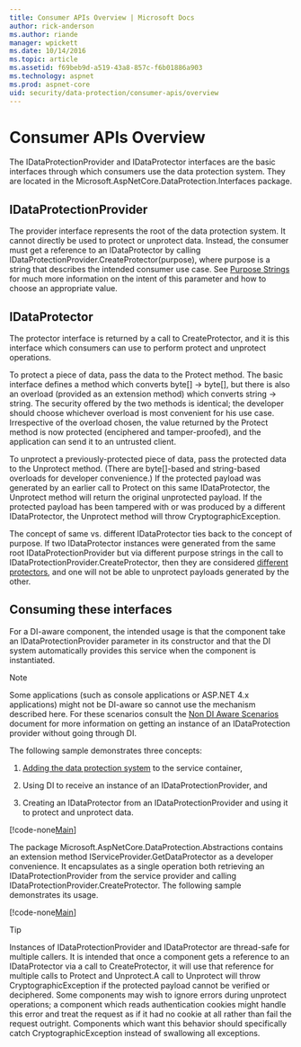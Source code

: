 ```yaml
---
title: Consumer APIs Overview | Microsoft Docs
author: rick-anderson
ms.author: riande
manager: wpickett
ms.date: 10/14/2016
ms.topic: article
ms.assetid: f69beb9d-a519-43a8-857c-f6b01886a903
ms.technology: aspnet
ms.prod: aspnet-core
uid: security/data-protection/consumer-apis/overview
---
```

# Consumer APIs Overview

The IDataProtectionProvider and IDataProtector interfaces are the basic interfaces through which consumers use the data protection system. They are located in the Microsoft.AspNetCore.DataProtection.Interfaces package.

## IDataProtectionProvider

The provider interface represents the root of the data protection system. It cannot directly be used to protect or unprotect data. Instead, the consumer must get a reference to an IDataProtector by calling IDataProtectionProvider.CreateProtector(purpose), where purpose is a string that describes the intended consumer use case. See [Purpose Strings](purpose-strings.md) for much more information on the intent of this parameter and how to choose an appropriate value.

## IDataProtector

The protector interface is returned by a call to CreateProtector, and it is this interface which consumers can use to perform protect and unprotect operations.

To protect a piece of data, pass the data to the Protect method. The basic interface defines a method which converts byte[] -> byte[], but there is also an overload (provided as an extension method) which converts string -> string. The security offered by the two methods is identical; the developer should choose whichever overload is most convenient for his use case. Irrespective of the overload chosen, the value returned by the Protect method is now protected (enciphered and tamper-proofed), and the application can send it to an untrusted client.

To unprotect a previously-protected piece of data, pass the protected data to the Unprotect method. (There are byte[]-based and string-based overloads for developer convenience.) If the protected payload was generated by an earlier call to Protect on this same IDataProtector, the Unprotect method will return the original unprotected payload. If the protected payload has been tampered with or was produced by a different IDataProtector, the Unprotect method will throw CryptographicException.

The concept of same vs. different IDataProtector ties back to the concept of purpose. If two IDataProtector instances were generated from the same root IDataProtectionProvider but via different purpose strings in the call to IDataProtectionProvider.CreateProtector, then they are considered [different protectors](purpose-strings.md), and one will not be able to unprotect payloads generated by the other.

## Consuming these interfaces

For a DI-aware component, the intended usage is that the component take an IDataProtectionProvider parameter in its constructor and that the DI system automatically provides this service when the component is instantiated.

> [!NOTE]
> Some applications (such as console applications or ASP.NET 4.x applications) might not be DI-aware so cannot use the mechanism described here. For these scenarios consult the [Non DI Aware Scenarios](../configuration/non-di-scenarios.md) document for more information on getting an instance of an IDataProtection provider without going through DI.

The following sample demonstrates three concepts:

1. [Adding the data protection system](../configuration/overview.md) to the service container,

2. Using DI to receive an instance of an IDataProtectionProvider, and

3. Creating an IDataProtector from an IDataProtectionProvider and using it to protect and unprotect data.

[!code-none[Main](../using-data-protection/samples/protectunprotect.cs?highlight=26,34,35,36,37,38,39,40)]

The package Microsoft.AspNetCore.DataProtection.Abstractions contains an extension method IServiceProvider.GetDataProtector as a developer convenience. It encapsulates as a single operation both retrieving an IDataProtectionProvider from the service provider and calling IDataProtectionProvider.CreateProtector. The following sample demonstrates its usage.

[!code-none[Main](./overview/samples/getdataprotector.cs?highlight=15)]

>[!TIP]
> Instances of IDataProtectionProvider and IDataProtector are thread-safe for multiple callers. It is intended that once a component gets a reference to an IDataProtector via a call to CreateProtector, it will use that reference for multiple calls to Protect and Unprotect.A call to Unprotect will throw CryptographicException if the protected payload cannot be verified or deciphered. Some components may wish to ignore errors during unprotect operations; a component which reads authentication cookies might handle this error and treat the request as if it had no cookie at all rather than fail the request outright. Components which want this behavior should specifically catch CryptographicException instead of swallowing all exceptions.
